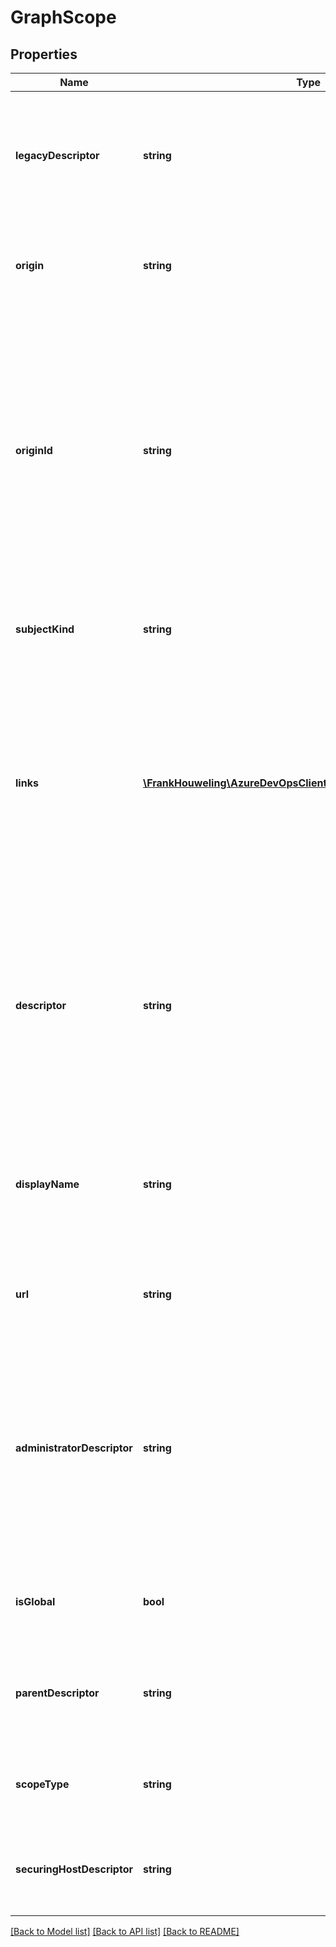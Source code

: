 # GraphScope

## Properties
Name | Type | Description | Notes
------------ | ------------- | ------------- | -------------
**legacyDescriptor** | **string** | [Internal Use Only] The legacy descriptor is here in case you need to access old version IMS using identity descriptor. | [optional] 
**origin** | **string** | The type of source provider for the origin identifier (ex:AD, AAD, MSA) | [optional] 
**originId** | **string** | The unique identifier from the system of origin. Typically a sid, object id or Guid. Linking and unlinking operations can cause this value to change for a user because the user is not backed by a different provider and has a different unique id in the new provider. | [optional] 
**subjectKind** | **string** | This field identifies the type of the graph subject (ex: Group, Scope, User). | [optional] 
**links** | [**\FrankHouweling\AzureDevOpsClient\Graph\Model\ReferenceLinks**](ReferenceLinks.md) | This field contains zero or more interesting links about the graph subject. These links may be invoked to obtain additional relationships or more detailed information about this graph subject. | [optional] 
**descriptor** | **string** | The descriptor is the primary way to reference the graph subject while the system is running. This field will uniquely identify the same graph subject across both Accounts and Organizations. | [optional] 
**displayName** | **string** | This is the non-unique display name of the graph subject. To change this field, you must alter its value in the source provider. | [optional] 
**url** | **string** | This url is the full route to the source resource of this graph subject. | [optional] 
**administratorDescriptor** | **string** | The subject descriptor that references the administrators group for this scope. Only members of this group can change the contents of this scope or assign other users permissions to access this scope. | [optional] 
**isGlobal** | **bool** | When true, this scope is also a securing host for one or more scopes. | [optional] 
**parentDescriptor** | **string** | The subject descriptor for the closest account or organization in the ancestor tree of this scope. | [optional] 
**scopeType** | **string** | The type of this scope. Typically ServiceHost or TeamProject. | [optional] 
**securingHostDescriptor** | **string** | The subject descriptor for the containing organization in the ancestor tree of this scope. | [optional] 

[[Back to Model list]](../README.md#documentation-for-models) [[Back to API list]](../README.md#documentation-for-api-endpoints) [[Back to README]](../README.md)


